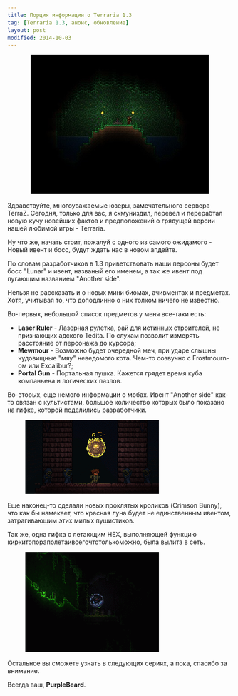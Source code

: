 ```yaml
---
title: Порция информации о Terraria 1.3
tag: [Terraria 1.3, анонс, обновление]
layout: post
modified: 2014-10-03
---
```


<div align="center"><figure>
	<a href="/images/posts/1.3-obnovlenie/worldgen-changes-&-minibiomes.jpg"><img src="/images/posts/1.3-obnovlenie/worldgen-changes-&-minibiomes_400x312.jpg" alt=""></a>
</figure></div>

Здравствуйте, многоуважаемые юзеры, замечательного сервера TerraZ. Сегодня, только для вас, я скмуниздил, перевел и перерабтал новую кучу новейших фактов и предположений о грядущей версии нашей любимой игры - Terraria.

Ну что же, начать стоит, пожалуй с одного из самого ожидамого - Новый ивент и босс, будут ждать нас в новом апдейте.

По словам разработчиков в 1.3 приветствовать наши персоны будет босс "Lunar" и ивент, названый его именем, а так же ивент под пугающим названием "Another side".


Нельзя не рассказать и о новых мини биомах, ачивментах и предметах. Хотя, учитывая то, что доподлинно о них толком ничего не известно.
<!-- more -->

Во-первых, небольшой список предметов у меня все-таки есть:

* **Laser Ruler** - Лазерная рулетка, рай для истинных строителей, не признающих адского Tedita. По слухам позволит измерять расстояние от персонажа до курсора;
* **Mewmour** - Возможно будет очередной меч, при ударе слышны чудовищные "мяу" неведомого кота. Чем-то созвучно с Frostmourn-ом или Excalibur?;
* **Portal Gun** - Портальная пушка. Кажется грядет время куба компаньена и логических пазлов.


Во-вторых, еще немого информации о мобах. Ивент "Another side" как-то связан с культистами, большое количество которых было показано на гифке, которой поделились разработчики.

<figure>
	<a href="/images/posts/1.3-obnovlenie/Cultist.gif"><img src="/images/posts/1.3-obnovlenie/Cultist-300x166.gif" alt=""></a>
</figure>


Еще наконец-то сделали новых проклятых кроликов (Crimson Bunny), что как бы намекает, что красная луна будет не единственным ивентом, затрагивающим этих милых пушистиков.

Так же, одна гифка с летающим НЕХ, выполняющей функцию киркитопораполетаивсегочтотолькоможно, была вылита в сеть. 
<figure>
	<a href="/images/posts/1.3-obnovlenie/ColorlessMarriedHarrierhawk.gif"><img src="/images/posts/1.3-obnovlenie/ColorlessMarriedHarrierhawk-300x224.gif" alt=""></a>
</figure>

  
Остальное вы сможете узнать в следующих сериях, а пока, спасибо за внимание.

Всегда ваш, **PurpleBeard**.
